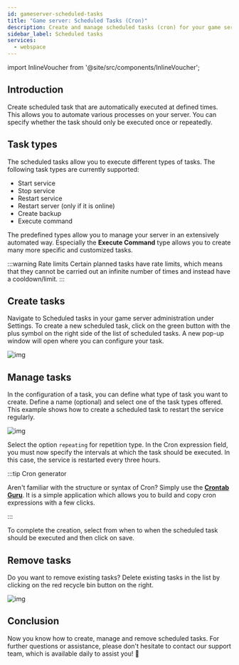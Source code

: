 ```yaml
---
id: gameserver-scheduled-tasks
title: "Game server: Scheduled Tasks (Cron)"
description: Create and manage scheduled tasks (cron) for your game server product from ZAP-Hosting 
sidebar_label: Scheduled tasks
services:
  - webspace
---
```


import InlineVoucher from '@site/src/components/InlineVoucher';



## Introduction

Create scheduled task that are automatically executed at defined times. This allows you to automate various processes on your server. You can specify whether the task should only be executed once or repeatedly. 



## Task types

The scheduled tasks allow you to execute different types of tasks. The following task types are currently supported: 

- Start service
- Stop service
- Restart service
- Restart server (only if it is online)
- Create backup
- Execute command

The predefined types allow you to manage your server in an extensively automated way. Especially the **Execute Command** type allows you to create many more specific and customized tasks. 

:::warning Rate limits
Certain planned tasks have rate limits, which means that they cannot be carried out an infinite number of times and instead have a cooldown/limit.
 :::

## Create tasks

Navigate to Scheduled tasks in your game server administration under Settings. To create a new scheduled task, click on the green button with the plus symbol on the right side of the list of scheduled tasks.  A new pop-up window will open where you can configure your task. 

![img](https://screensaver01.zap-hosting.com/index.php/s/TBxP22trRKML3wk/download)





## Manage tasks

In the configuration of a task, you can define what type of task you want to create. Define a name (optional) and select one of the task types offered. This example shows how to create a scheduled task to restart the service regularly. 

![img](https://screensaver01.zap-hosting.com/index.php/s/P6DeWiRC3tDqG2z/preview)

Select the option `repeating` for repetition type. In the Cron expression field, you must now specify the intervals at which the task should be executed. In this case, the service is restarted every three hours. 

:::tip Cron generator

Aren't familiar with the structure or syntax of Cron? Simply use the [**Crontab Guru**](https://crontab.guru/). It is a simple application which allows you to build and copy cron expressions with a few clicks. 

:::

To complete the creation, select from when to when the scheduled task should be executed and then click on save.

## Remove tasks

Do you want to remove existing tasks? Delete existing tasks in the list by clicking on the red recycle bin button on the right. 

![img](https://screensaver01.zap-hosting.com/index.php/s/6XWMJn2BoAdL6t9/download)



## Conclusion

Now you know how to create, manage and remove scheduled tasks. For further questions or assistance, please don't hesitate to contact our support team, which is available daily to assist you! 🙂

<InlineVoucher />
